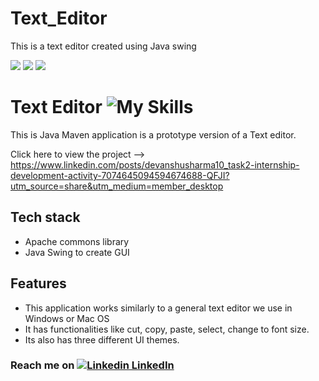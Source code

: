 # Text_Editor
This is a text editor created using Java swing

<img src="https://img.shields.io/badge/Apache-D22128?style=for-the-badge&logo=Apache&logoColor=white"> <img src="https://img.shields.io/badge/apache_maven-C71A36?style=for-the-badge&logo=apachemaven&logoColor=white"> <img src="https://img.shields.io/badge/Java-ED8B00?style=for-the-badge&logo=openjdk&logoColor=white">

# Text Editor ![My Skills](https://skills.thijs.gg/icons?i=java&theme=light)

This is Java Maven application is a prototype version of a Text editor.

Click here to view the project --> https://www.linkedin.com/posts/devanshusharma10_task2-internship-development-activity-7074645094594674688-QFJI?utm_source=share&utm_medium=member_desktop


## Tech stack
- Apache commons library
- Java Swing to create GUI


## Features

- This application works similarly to a general text editor we use in Windows or Mac OS
- It has functionalities like cut, copy, paste, select, change to font size.
- Its also has three different UI themes.

### Reach me on [![Linkedin](https://i.stack.imgur.com/gVE0j.png) LinkedIn](https://www.linkedin.com/in/devanshusharma10/)
